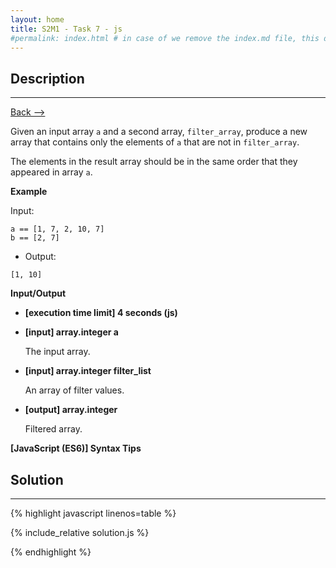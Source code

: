 ```yaml
---
layout: home
title: S2M1 - Task 7 - js
#permalink: index.html # in case of we remove the index.md file, this doc will be the index page
---
```


<div class="row">
<div class="columnStmt" markdown="1">

##  Description
------

[Back --> ](../README.md)

Given an input array `a` and a second array, `filter_array`, produce a new array that contains only the elements of `a` that are not in `filter_array`.

The elements in the result array should be in the same order that they appeared in array `a`.

**Example**

Input:
```
a == [1, 7, 2, 10, 7]
b == [2, 7]
```
-   Output:
```
[1, 10]
```

**Input/Output**

* **[execution time limit] 4 seconds (js)**

* **[input] array.integer a**

    The input array.

* **[input] array.integer filter_list**

    An array of filter values.

* **[output] array.integer**

    Filtered array.

**[JavaScript (ES6)] Syntax Tips**

</div>
<div class="columnSol" markdown="1">

## Solution
------

{% highlight javascript linenos=table %}

{% include_relative solution.js %}

{% endhighlight %}

</div>
</div>